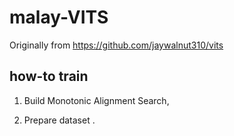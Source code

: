 # malay-VITS

Originally from https://github.com/jaywalnut310/vits

## how-to train

1. Build Monotonic Alignment Search,



2. Prepare dataset []().


